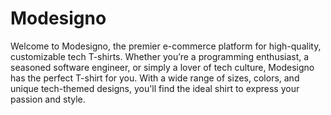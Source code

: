 # Modesigno

<p>
Welcome to Modesigno, the premier e-commerce platform for high-quality, customizable tech T-shirts. Whether you’re a programming enthusiast, a seasoned software engineer, or simply a lover of tech culture, Modesigno has the perfect T-shirt for you. With a wide range of sizes, colors, and unique tech-themed designs, you'll find the ideal shirt to express your passion and style.
</p>
